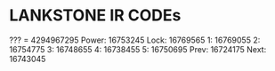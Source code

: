 LANKSTONE IR CODEs
===================
??? = 4294967295
Power: 16753245
Lock: 16769565
1: 16769055
2: 16754775
3: 16748655
4: 16738455
5: 16750695
Prev: 16724175 
Next: 16743045
